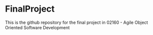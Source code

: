 # FinalProject
This is the github repository for the final project in 02160 - Agile Object Oriented Software Development
